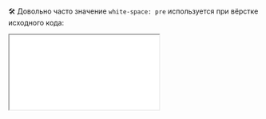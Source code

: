 🛠 Довольно часто значение `white-space: pre` используется при вёрстке исходного кода:

<iframe title="" src="../demos/ezhkov-ZEBWqVG/index.html"></iframe>
